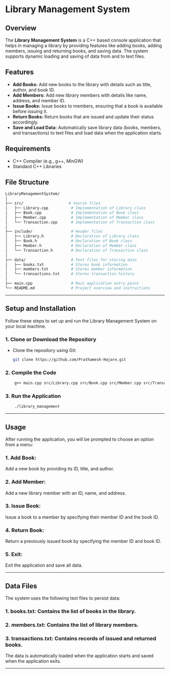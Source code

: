 # Library Management System

## Overview

The **Library Management System** is a C++ based console application that helps in managing a library by providing features like adding books, adding members, issuing and returning books, and saving data. The system supports dynamic loading and saving of data from and to text files.

## Features

- **Add Books:** Add new books to the library with details such as title, author, and book ID.
- **Add Members:** Add new library members with details like name, address, and member ID.
- **Issue Books:** Issue books to members, ensuring that a book is available before issuing it.
- **Return Books:** Return books that are issued and update their status accordingly.
- **Save and Load Data:** Automatically save library data (books, members, and transactions) to text files and load data when the application starts.

## Requirements

- C++ Compiler (e.g., g++, MinGW)
- Standard C++ Libraries

## File Structure

```bash
LibraryManagementSystem/
│
├── src/                    # Source files
│   ├── Library.cpp          # Implementation of Library class
│   ├── Book.cpp             # Implementation of Book class
│   ├── Member.cpp           # Implementation of Member class
│   └── Transaction.cpp      # Implementation of Transaction class
│
├── include/                 # Header files
│   ├── Library.h            # Declaration of Library class
│   ├── Book.h               # Declaration of Book class
│   ├── Member.h             # Declaration of Member class
│   └── Transaction.h        # Declaration of Transaction class
│
├── data/                    # Text files for storing data
│   ├── books.txt            # Stores book information
│   ├── members.txt          # Stores member information
│   └── transactions.txt     # Stores transaction history
│
├── main.cpp                 # Main application entry point
└── README.md                # Project overview and instructions
```

---

## Setup and Installation

Follow these steps to set up and run the Library Management System on your local machine.

### 1. Clone or Download the Repository

- Clone the repository using Git:
  ```bash
  git clone https://github.com/Prathamesh-Hajare.git
  ```

### 2. Compile the Code

```bash
    g++ main.cpp src/Library.cpp src/Book.cpp src/Member.cpp src/Transaction.cpp -o library_management
```

### 3. Run the Application

```bash
    ./library_management
```

---

## Usage

After running the application, you will be prompted to choose an option from a menu:

### 1. Add Book:

Add a new book by providing its ID, title, and author.

### 2. Add Member:

Add a new library member with an ID, name, and address.

### 3. Issue Book:

Issue a book to a member by specifying their member ID and the book ID.

### 4. Return Book:

Return a previously issued book by specifying the member ID and book ID.

### 5. Exit:

Exit the application and save all data.

---

## Data Files

The system uses the following text files to persist data:

### 1. books.txt: Contains the list of books in the library.

### 2. members.txt: Contains the list of library members.

### 3. transactions.txt: Contains records of issued and returned books.

The data is automatically loaded when the application starts and saved when the application exits.

---
